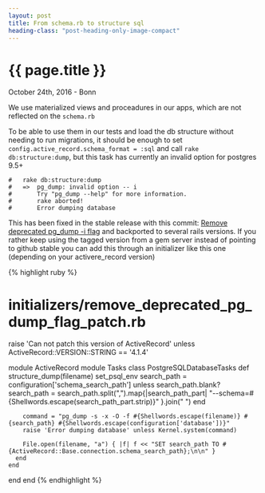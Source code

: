 ```yaml
---
layout: post
title: From schema.rb to structure sql
heading-class: "post-heading-only-image-compact"
---
```


{{ page.title }}
================

<p class="meta">October 24th, 2016 - Bonn</p>

We use materialized views and proceadures in our apps, which are not reflected
on the `schema.rb`

To be able to use them in our tests and load the db structure without needing
to run migrations, it should be enough to set `config.active_record.schema_format = :sql`
and call `rake db:structure:dump`, but this task has currently an invalid option for
postgres 9.5+

    #   rake db:structure:dump
    #   =>  pg_dump: invalid option -- i
    #       Try "pg_dump --help" for more information.
    #       rake aborted!
    #       Error dumping database

This has been fixed in the stable release with this commit: <a target="_blank" href="https://github.com/rails/rails/commit/cd900f10a7c8bc3c07e4aade98c8c5040512ea31">Remove deprecated pg_dump -i flag</a>
and backported to several rails versions. If you rather keep using the tagged version from a gem server instead of pointing to github stable
you can add this through an initializer like this one (depending on your activere_record version)

{% highlight ruby %}
# initializers/remove_deprecated_pg_dump_flag_patch.rb

raise 'Can not patch this version of ActiveRecord' unless ActiveRecord::VERSION::STRING == '4.1.4'

module ActiveRecord
  module Tasks
    class PostgreSQLDatabaseTasks
      def structure_dump(filename)
        set_psql_env
        search_path = configuration['schema_search_path']
        unless search_path.blank?
          search_path = search_path.split(",").map{|search_path_part| "--schema=#{Shellwords.escape(search_path_part.strip)}" }.join(" ")
        end

        command = "pg_dump -s -x -O -f #{Shellwords.escape(filename)} #{search_path} #{Shellwords.escape(configuration['database'])}"
        raise 'Error dumping database' unless Kernel.system(command)

        File.open(filename, "a") { |f| f << "SET search_path TO #{ActiveRecord::Base.connection.schema_search_path};\n\n" }
      end
    end
  end
end
{% endhighlight %}
